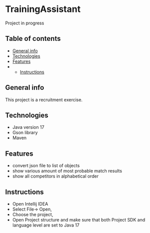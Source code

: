 # TrainingAssistant 
Project in progress

## Table of contents
* [General info](#General-info)
* [Technologies](#technologies)
* [Features](#features)
* * [Instructions](#instrictions)

## General info
This project is a recruitment exercise.


## Technologies
* Java version 17
* Gson library
* Maven

## Features
* convert json file to list of objects
* show various amount of most probable match results
* show all competitors in alphabetical order

## Instructions
* Open Intellij IDEA 
* Select File-> Open,
* Choose the project,
* Open Project structure and make sure that both Project SDK and language level are set to Java 17






